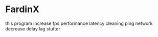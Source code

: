 # FardinX
this program increase fps performance latency cleaning ping network decrease delay lag stutter
